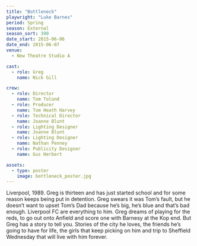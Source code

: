 ```yaml
---
title: "Bottleneck"
playwright: "Luke Barnes"
period: Spring
season: External
season_sort: 390
date_start: 2015-06-06
date_end: 2015-06-07
venue:
  - New Theatre Studio A

cast:
  - role: Greg
    name: Nick Gill

crew:
  - role: Director
    name: Tom Tolond
  - role: Producer
    name: Tom Heath Harvey
  - role: Technical Director
    name: Joanne Blunt
  - role: Lighting Designer
    name: Joanne Blunt
  - role: Lighting Designer
    name: Nathan Penney
  - role: Publicity Designer
    name: Gus Herbert

assets:
  - type: poster
    image: bottleneck_poster.jpg
---
```


Liverpool, 1989. Greg is thirteen and has just started school and for some reason keeps being put in detention. Greg swears it was Tom’s fault, but he doesn’t want to upset Tom’s Dad because he’s big, he’s blue and that’s bad enough. Liverpool FC are everything to him. Greg dreams of playing for the reds, to go out onto Anfield and score one with Barnesy at the Kop end. But Greg has a story to tell you. Stories of the city he loves, the friends he’s going to have for life, the girls that keep picking on him and trip to Sheffield Wednesday that will live with him forever.

